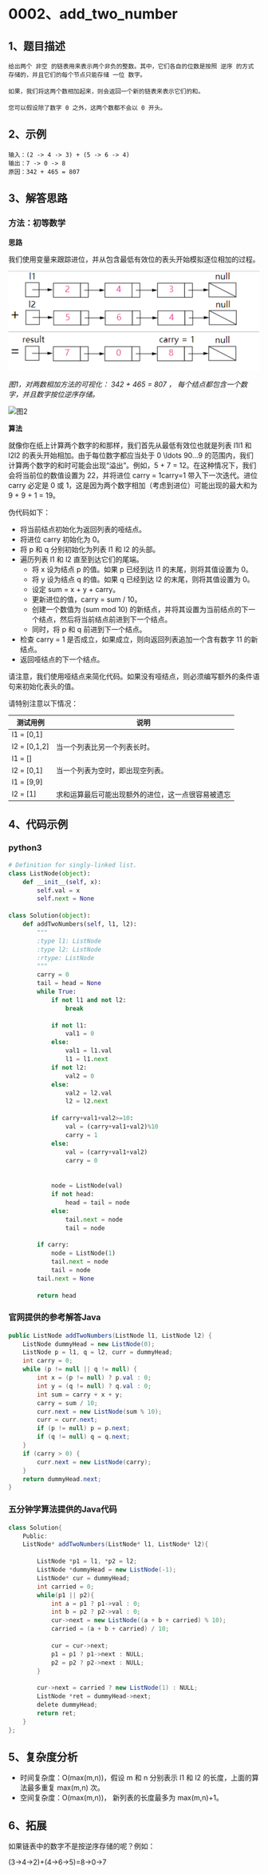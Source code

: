 # 0002、add_two_number

## 1、题目描述

```
给出两个 非空 的链表用来表示两个非负的整数。其中，它们各自的位数是按照 逆序 的方式存储的，并且它们的每个节点只能存储 一位 数字。

如果，我们将这两个数相加起来，则会返回一个新的链表来表示它们的和。

您可以假设除了数字 0 之外，这两个数都不会以 0 开头。
```

## 2、示例

```
输入：(2 -> 4 -> 3) + (5 -> 6 -> 4)
输出：7 -> 0 -> 8
原因：342 + 465 = 807
```

## 3、解答思路

### 方法：初等数学

**思路**

我们使用变量来跟踪进位，并从包含最低有效位的表头开始模拟逐位相加的过程。

![图1](./pic/2_add_two_numbers.png)

*图1，对两数相加方法的可视化： 342 + 465 = 807 ， 每个结点都包含一个数字，并且数字按位逆序存储。*

![图2](C:\Users\liumian\Documents\codes\python\p3\anaconda3的练习\leetcode\0002_add_two_numbers\pic\2_add_two_numbers.gif)

**算法**

就像你在纸上计算两个数字的和那样，我们首先从最低有效位也就是列表 l1l1 和 l2l2 的表头开始相加。由于每位数字都应当处于 0 \ldots 90…9 的范围内，我们计算两个数字的和时可能会出现“溢出”。例如，5 + 7 = 12。在这种情况下，我们会将当前位的数值设置为 22，并将进位 carry = 1carry=1 带入下一次迭代。进位 carry 必定是 0 或 1，这是因为两个数字相加（考虑到进位）可能出现的最大和为 9 + 9 + 1 = 19。

伪代码如下：

- 将当前结点初始化为返回列表的哑结点。
- 将进位 carry 初始化为 0。
- 将 p 和 q 分别初始化为列表 l1 和 l2 的头部。
- 遍历列表 l1  和 l2 直至到达它们的尾端。
  - 将 x 设为结点 p 的值。如果 p 已经到达 l1 的末尾，则将其值设置为 0。
  - 将 y 设为结点 q 的值。如果 q 已经到达 l2 的末尾，则将其值设置为 0。
  - 设定 sum = x + y + carry。
  - 更新进位的值，carry = sum / 10。
  - 创建一个数值为 (sum mod 10) 的新结点，并将其设置为当前结点的下一个结点，然后将当前结点前进到下一个结点。
  - 同时，将 p 和 q 前进到下一个结点。
- 检查 carry = 1 是否成立，如果成立，则向返回列表追加一个含有数字 11 的新结点。
- 返回哑结点的下一个结点。

请注意，我们使用哑结点来简化代码。如果没有哑结点，则必须编写额外的条件语句来初始化表头的值。

请特别注意以下情况：

| 测试用例                | 说明                                               |
| ----------------------- | -------------------------------------------------- |
| l1 = [0,1] 
l2 = [0,1,2] | 当一个列表比另一个列表长时。                       |
| l1 = [] 
l2 = [0,1]      | 当一个列表为空时，即出现空列表。                   |
| l1 = [9,9] 
l2 = [1]     | 求和运算最后可能出现额外的进位，这一点很容易被遗忘 |

## 4、代码示例

### python3

```python
# Definition for singly-linked list.
class ListNode(object):
    def __init__(self, x):
        self.val = x
        self.next = None

class Solution(object):
    def addTwoNumbers(self, l1, l2):
        """
        :type l1: ListNode
        :type l2: ListNode
        :rtype: ListNode
        """
        carry = 0
        tail = head = None
        while True:
            if not l1 and not l2:
                break
            
            if not l1:
                val1 = 0
            else:
                val1 = l1.val
                l1 = l1.next
            if not l2:
                val2 = 0
            else:
                val2 = l2.val
                l2 = l2.next
            
            if carry+val1+val2>=10:
                val = (carry+val1+val2)%10
                carry = 1
            else:
                val = (carry+val1+val2)
                carry = 0
                
                
            node = ListNode(val)
            if not head:
                head = tail = node
            else:
                tail.next = node
                tail = node
                
        if carry:
            node = ListNode(1)
            tail.next = node
            tail = node
        tail.next = None
        
        return head
```



### 官网提供的参考解答Java

```java
public ListNode addTwoNumbers(ListNode l1, ListNode l2) {
    ListNode dummyHead = new ListNode(0);
    ListNode p = l1, q = l2, curr = dummyHead;
    int carry = 0;
    while (p != null || q != null) {
        int x = (p != null) ? p.val : 0;
        int y = (q != null) ? q.val : 0;
        int sum = carry + x + y;
        carry = sum / 10;
        curr.next = new ListNode(sum % 10);
        curr = curr.next;
        if (p != null) p = p.next;
        if (q != null) q = q.next;
    }
    if (carry > 0) {
        curr.next = new ListNode(carry);
    }
    return dummyHead.next;
}
```

### 五分钟学算法提供的Java代码

```java
class Solution{
    Public:
    ListNode* addTwoNumbers(ListNode* l1, ListNode* l2){

        ListNode *p1 = l1, *p2 = l2;
        ListNode *dummyHead = new ListNode(-1);
        ListNode* cur = dummyHead;
        int carried = 0;
        while(p1 || p2){
            int a = p1 ? p1->val : 0;
            int b = p2 ? p2->val : 0;
            cur->next = new ListNode((a + b + carried) % 10);
            carried = (a + b + carried) / 10;

            cur = cur->next;
            p1 = p1 ? p1->next : NULL;
            p2 = p2 ? p2->next : NULL;    
        }

        cur->next = carried ? new ListNode(1) : NULL;
        ListNode *ret = dummyHead->next;
        delete dummyHead;
        return ret;
    }
};
```

## 5、复杂度分析

- 时间复杂度：O(max(m,n))，假设 m 和 n 分别表示 l1 和 l2 的长度，上面的算法最多重复 max(m,n) 次。
- 空间复杂度：O(max(m,n))， 新列表的长度最多为 max(m,n)+1。

## 6、拓展

如果链表中的数字不是按逆序存储的呢？例如：

(3→4→2)+(4→6→5)=8→0→7